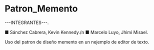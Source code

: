 # Patron_Memento
---INTEGRANTES---.

■  Sánchez Cabrera, Kevin Kennedy./n
■  Marcelo Luyo, Jhimi Misael.

Uso del patron de diseño memento en un nejemplo de editor de texto.
